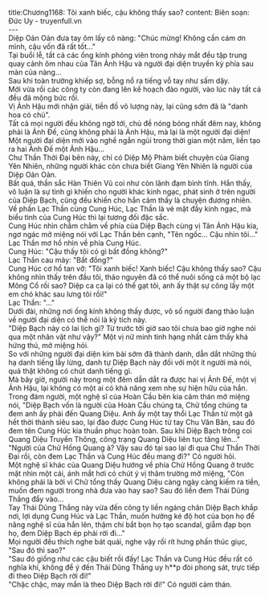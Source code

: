title:Chương1168: Tôi xanh biếc, cậu không thấy sao?
content:
Biên soạn: Đức Uy - truyenfull.vn<br>---<br>Diệp Oản Oản đưa tay ôm lấy cô nàng: "Chúc mừng! Không cần cám ơn mình, cậu vốn đã rất tốt..."<br>Tại buổi lễ, tất cả các ống kính phóng viên trong nháy mắt đều tập trung quay cảnh ôm nhau của Tân Ảnh Hậu và người đại diện truyền kỳ phía sau màn của nàng...<br>Sau khi toàn trường khiếp sợ, bỗng nổ ra tiếng vỗ tay như sấm dậy.<br>Mới vừa rồi các công ty còn đang lên kế hoạch đào người, vào lúc này tất cả đều đã mộng bức rồi.<br>Vị Ảnh Hậu mới nhận giải, tiền đồ vô lượng này, lại cũng sớm đã là "danh hoa có chủ".<br>Tất cả mọi người đều không ngờ tới, chủ đề nóng bỏng nhất đêm nay, không phải là Ảnh Đế, cũng không phải là Ảnh Hậu, mà lại là một người đại diện!<br>Một người đại diện mới vào nghề ngắn ngủi trong thời gian một năm, liền tạo ra hai Ảnh Đế một Ảnh Hậu…<br>Chư Thần Thời Đại bên này, chỉ có Diệp Mộ Phàm biết chuyện của Giang Yên Nhiên, những người khác còn chưa biết Giang Yên Nhiên là người của Diệp Oản Oản.<br>Bất quá, thần sắc Hàn Thiên Vũ coi như còn lãnh đạm bình tĩnh. Hắn thấy, vô luận là sự tình gì khiến cho người khác kinh ngạc, phát sinh ở trên người của Diệp Bạch, cũng đều khiến cho hắn cảm thấy là chuyện đương nhiên.<br>Về phần Lạc Thần cùng Cung Húc, Lạc Thần là vẻ mặt đầy kinh ngạc, mà biểu tình của Cung Húc thì lại tương đối đặc sắc.<br>Cung Húc nhìn chằm chằm về phía của Diệp Bạch cùng vị Tân Ảnh Hậu kia, ngơ ngác mở miệng nói với Lạc Thần bên cạnh, "Tên ngốc... Cậu nhìn tôi..."<br>Lạc Thần mơ hồ nhìn về phía Cung Húc.<br>Cung Húc: "Cậu thấy tôi có gì bất đồng không?"<br>Lạc Thần cau mày: "Bất đồng?"<br>Cung Húc cơ hồ tan vỡ: "Tôi xanh biếc! Xanh biếc! Cậu không thấy sao? Cậu không nhìn thấy trên đầu tôi, thảo nguyên đã có thể nuôi sống cả một bộ lạc Mông Cổ rồi sao? Diệp ca ca lại có thể gạt tôi, anh ấy thật sự cõng lấy một em chó khác sau lưng tôi rồi!"<br>Lạc Thần: "..."<br>Dưới đài, những nơi ống kính không thấy được, vô số người đang thảo luận về người đại diện có thể nói là kỳ tích này.<br>"Diệp Bạch này có lai lịch gì? Từ trước tới giờ sao tôi chưa bao giờ nghe nói qua một nhân vật như vậy?" Một vị nữ minh tinh hạng nhất cảm thấy khá hứng thú, mở miệng hỏi.<br>So với những người đại diện kim bài sớm đã thành danh, dẫn dắt những thủ hạ danh tiếng lẫy lừng, danh tự Diệp Bạch này đối với một ít người mà nói, quả thật không có chút danh tiếng gì.<br>Mà bây giờ, người này trong một đêm dẫn dắt ra được hai vị Ảnh Đế, một vị Ảnh Hậu, lại không có một ai có khả năng xem nhẹ sự hiện hữu của hắn.<br>Trong đám người, một nghệ sĩ của Hoàn Cầu bên kia cảm thán mở miệng nói, "Diệp Bạch vốn là người của Hoàn Cầu chúng ta, Chử tổng chúng ta đem anh ấy phái đến Quang Diệu. Anh ấy một tay thổi Lạc Thần từ một gã hết thời thành siêu sao, lại đào được Cung Húc từ tay Chu Văn Bân, sau đó đem tên Cung Húc kia thuần phục hoàn toàn. Sau khi Diệp Bạch trông coi Quang Diệu Truyền Thông, công trạng Quang Diệu liên tục tăng lên..."<br>"Người của Chử Hồng Quang à? Vậy sau đó tại sao lại đi qua Chư Thần Thời Đại rồi, còn đem Lạc Thần và Cung Húc đều mang đi?" Có người hỏi.<br>Một nghệ sĩ khác của Quang Diệu hướng về phía Chử Hồng Quang ở trước mặt nhìn một cái, ánh mắt hơi có chút ý vị thâm trường mở miệng, "Còn không phải là bởi vì Chử tổng thấy Quang Diệu càng ngày càng kiếm ra tiền, muốn đem người trong nhà đưa vào hay sao? Sau đó liền đem Thái Dũng Thắng đẩy vào…<br>Tay Thái Dũng Thắng này vừa đến công ty liền ngáng chân Diệp Bạch khắp nơi, lợi dụng Cung Húc và Lạc Thần, muốn hưởng ké độ hot của bọn họ để nâng nghệ sĩ của hắn lên, thậm chí bắt bọn họ tạo scandal, giẫm đạp bọn họ, đem Diệp Bạch ép phải rời đi..."<br>Mọi người đều thích nghe bát quái, nghe vậy rối rít hưng phấn thúc giục, "Sau đó thì sao?"<br>"Sau đó giống như các cậu biết rồi đấy! Lạc Thần và Cung Húc đều rất có nghĩa khí, không để ý đến Thái Dũng Thắng uy h**p đòi phong sát, trực tiếp đi theo Diệp Bạch rời đi!"<br>"Chậc chậc, may mắn là theo Diệp Bạch rời đi!" Có người cảm thán.